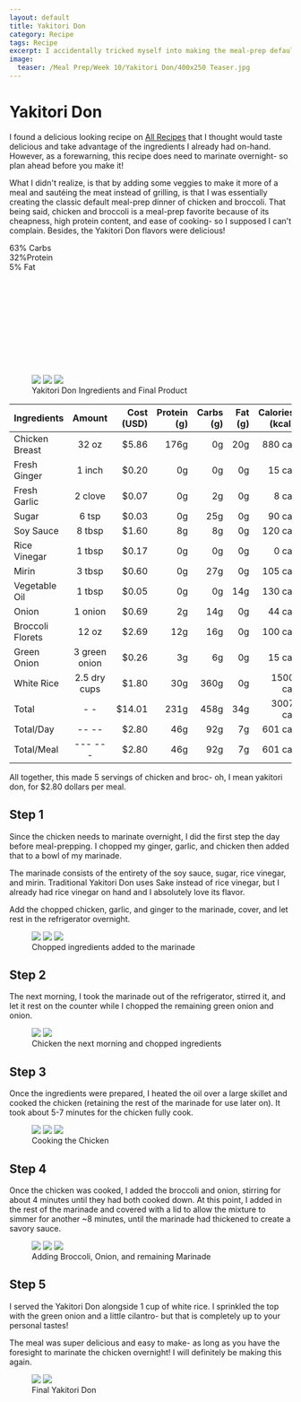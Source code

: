 ```yaml
---
layout: default
title: Yakitori Don
category: Recipe 
tags: Recipe
excerpt: I accidentally tricked myself into making the meal-prep default of chicken n' broc 
image:
  teaser: /Meal Prep/Week 10/Yakitori Don/400x250 Teaser.jpg
---
```


# Yakitori Don

I found a delicious looking recipe on <a href="http://allrecipes.com/recipe/27953/yakitori-don/" target="_blank">All Recipes</a> that I thought would taste delicious and take advantage of the ingredients I already had on-hand. However, as a forewarning, this recipe does need to marinate overnight- so plan ahead before you make it!

What I didn't realize, is that by adding some veggies to make it more of a meal and sautéing the meat instead of grilling, is that I was essentially creating the classic default meal-prep dinner of chicken and broccoli. That being said, chicken and broccoli is a meal-prep favorite because of its cheapness, high protein content, and ease of cooking- so I supposed I can't complain. Besides, the Yakitori Don flavors were delicious!

<div class="c100 p63 big">
  <span>63% Carbs </span>
  <div class="slice">
    <div class="bar"></div>
    <div class="fill"></div>
  </div>
</div>

<div class="c100 p32 big">
  <span>32%Protein </span>
  <div class="slice">
    <div class="bar"></div>
    <div class="fill"></div>
  </div>
</div>

<div class="c100 p5 big">
  <span>5% Fat </span>
  <div class="slice">
    <div class="bar"></div>
    <div class="fill"></div>
  </div>
</div>

<br>
<br />
<br>
<br />
<br>
<br />
<br>
<br />
<br>
<br />

<figure class="third">
	<img src="{{ site.url }}/images/Meal Prep/Week 10/Yakitori Don/0 Ingredients.jpg">
	<img src="{{ site.url }}/images/Meal Prep/Week 10/Yakitori Don/0.5 Ingredients.jpg">
	<img src="{{ site.url }}/images/Meal Prep/Week 10/Yakitori Don/0.7 Final.jpg">
	<figcaption> Yakitori Don Ingredients and Final Product </figcaption>
</figure>

|	**Ingredients**	|	**Amount**		|	 **Cost (USD)** 	|	**Protein (g)**	|	**Carbs (g)**	|	**Fat (g)**	|	**Calories (kcal)**
|	:----------	|	:----------:		|	 ---------: 	|	 ---------: 	|	 ---------: 	|	 ---------: 	|	 ---------: 
|	Chicken Breast	|	32	oz	|	 $5.86 	|	176g	|	0g	|	20g	|	880 cal
|	Fresh Ginger	|	1	inch	|	 $0.20 	|	0g	|	0g	|	0g	|	15 cal
|	Fresh Garlic	|	2	clove	|	 $0.07 	|	0g	|	2g	|	0g	|	8 cal
|	Sugar	|	6	tsp	|	 $0.03 	|	0g	|	25g	|	0g	|	90 cal
|	Soy Sauce	|	8	tbsp	|	 $1.60 	|	8g	|	8g	|	0g	|	120 cal
|	Rice Vinegar	|	1	tbsp	|	 $0.17 	|	0g	|	0g	|	0g	|	0 cal
|	Mirin	|	3	tbsp	|	 $0.60 	|	0g	|	27g	|	0g	|	105 cal
|	Vegetable Oil	|	1	tbsp	|	 $0.05 	|	0g	|	0g	|	14g	|	130 cal
|	Onion	|	1	onion	|	 $0.69 	|	2g	|	14g	|	0g	|	44 cal
|	Broccoli Florets	|	12	oz	|	 $2.69 	|	12g	|	16g	|	0g	|	100 cal
|	Green Onion	|	3	green onion	|	 $0.26 	|	3g	|	6g	|	0g	|	15 cal
|	White Rice	|	2.5	dry cups	|	 $1.80 	|	30g	|	360g	|	0g	|	1500 cal
|	Total	|	-	-	|	 $14.01 	|	231g	|	458g	|	34g	|	3007 cal
|	Total/Day	|	--	--	|	 $2.80 	|	46g	|	92g	|	7g	|	601 cal
|	Total/Meal	|	---	---	|	 $2.80 	|	46g	|	92g	|	7g	|	601 cal

All together, this made 5 servings of chicken and broc- oh, I mean yakitori don, for $2.80 dollars per meal. 

<h2> Step 1 </h2>

Since the chicken needs to marinate overnight, I did the first step the day before meal-prepping. I chopped my ginger, garlic, and chicken then added that to a bowl of my marinade. 

The marinade consists of the entirety of the soy sauce, sugar, rice vinegar, and mirin. Traditional Yakitori Don uses Sake instead of rice vinegar, but I already had rice vinegar on hand and I absolutely love its flavor. 

Add the chopped chicken, garlic, and ginger to the marinade, cover, and let rest in the refrigerator overnight. 

<figure class="third">
	<img src="{{ site.url }}/images/Meal Prep/Week 10/Yakitori Don/1 Chopped.jpg">
	<img src="{{ site.url }}/images/Meal Prep/Week 10/Yakitori Don/1.3 Mixed.jpg">
	<img src="{{ site.url }}/images/Meal Prep/Week 10/Yakitori Don/1.5 Resting.jpg">
	<figcaption> Chopped ingredients added to the marinade </figcaption>
</figure>
<h2> Step 2 </h2>

The next morning, I took the marinade out of the refrigerator, stirred it, and let it rest on the counter while I chopped the remaining green onion and onion. 

<figure class="half">
	<img src="{{ site.url }}/images/Meal Prep/Week 10/Yakitori Don/2 Rested.jpg">
	<img src="{{ site.url }}/images/Meal Prep/Week 10/Yakitori Don/2.5 Chopped.jpg">
	<figcaption> Chicken the next morning and chopped ingredients </figcaption>
</figure>
<h2> Step 3 </h2>

Once the ingredients were prepared, I heated the oil over a large skillet and cooked the chicken (retaining the rest of the marinade for use later on). It took about 5-7 minutes for the chicken fully cook. 

<figure class="third">
	<img src="{{ site.url }}/images/Meal Prep/Week 10/Yakitori Don/3 Oil.jpg">
	<img src="{{ site.url }}/images/Meal Prep/Week 10/Yakitori Don/3.3 Chicken.jpg">
	<img src="{{ site.url }}/images/Meal Prep/Week 10/Yakitori Don/3.5 Cooked.jpg">
	<figcaption> Cooking the Chicken </figcaption>
</figure>
<h2> Step 4 </h2>

Once the chicken was cooked, I added the broccoli and onion, stirring for about 4 minutes until they had both cooked down. At this point, I added in the rest of the marinade and covered with a lid to allow the mixture to simmer for another ~8 minutes, until the marinade had thickened to create a savory sauce. 

<figure class="third">
	<img src="{{ site.url }}/images/Meal Prep/Week 10/Yakitori Don/4 Broccoli.jpg">
	<img src="{{ site.url }}/images/Meal Prep/Week 10/Yakitori Don/4.3 Onion'.jpg">
	<img src="{{ site.url }}/images/Meal Prep/Week 10/Yakitori Don/4.5 More Sauce.jpg">
	<figcaption> Adding Broccoli, Onion, and remaining Marinade </figcaption>
</figure>
<h2> Step 5 </h2>

I served the Yakitori Don alongside 1 cup of white rice. I sprinkled the top with the green onion and a little cilantro- but that is completely up to your personal tastes!

The meal was super delicious and easy to make- as long as you have the foresight to marinate the chicken overnight! I will definitely be making this again. 


<figure class="half">
	<img src="{{ site.url }}/images/Meal Prep/Week 10/Yakitori Don/5 Finished.jpg">
	<img src="{{ site.url }}/images/Meal Prep/Week 10/Yakitori Don/5. Final.jpg">
	<figcaption> Final Yakitori Don </figcaption>
</figure>
